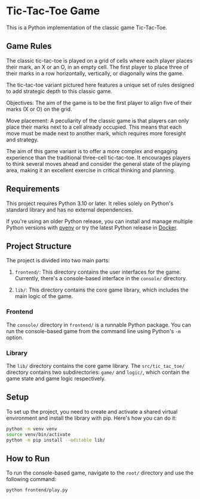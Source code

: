 # Tic-Tac-Toe Game

This is a Python implementation of the classic game Tic-Tac-Toe.

## Game Rules

The classic tic-tac-toe is played on a grid of cells where each player places their mark, an X or an O, in an empty cell. The first player to place three of their marks in a row horizontally, vertically, or diagonally wins the game.

The tic-tac-toe variant pictured here features a unique set of rules designed to add strategic depth to this classic game.

Objectives: The aim of the game is to be the first player to align five of their marks (X or O) on the grid.

Move placement: A peculiarity of the classic game is that players can only place their marks next to a cell already occupied. This means that each move must be made next to another mark, which requires more foresight and strategy.

The aim of this game variant is to offer a more complex and engaging experience than the traditional three-cell tic-tac-toe. It encourages players to think several moves ahead and consider the general state of the playing area, making it an excellent exercise in critical thinking and planning.

## Requirements

This project requires Python 3.10 or later. It relies solely on Python's standard library and has no external dependencies.

If you're using an older Python release, you can install and manage multiple Python versions with [pyenv](https://github.com/pyenv/pyenv) or try the latest Python release in [Docker](https://www.docker.com/).

## Project Structure

The project is divided into two main parts:

1. `frontend/`: This directory contains the user interfaces for the game. Currently, there's a console-based interface in the `console/` directory.

2. `lib/`: This directory contains the core game library, which includes the main logic of the game.

### Frontend

The `console/` directory in `frontend/` is a runnable Python package. You can run the console-based game from the command line using Python's `-m` option.

### Library

The `lib/` directory contains the core game library. The `src/tic_tac_toe/` directory contains two subdirectories: `game/` and `logic/`, which contain the game state and game logic respectively.

## Setup

To set up the project, you need to create and activate a shared virtual environment and install the library with pip. Here's how you can do it:

```sh
python -m venv venv
source venv/bin/activate
python -m pip install --editable lib/
```

## How to Run

To run the console-based game, navigate to the `root/` directory and use the following command:

```sh
python frontend/play.py
```

